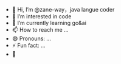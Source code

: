 - 👋 Hi, I’m @zane-way，java langue coder
- 👀 I’m interested in code
- 🌱 I’m currently learning go&ai
- 📫 How to reach me ...
- 😄 Pronouns: ...
- ⚡ Fun fact: ...
- 💯
<!---
zane-way/zane-way is a ✨ special ✨ repository because its `README.md` (this file) appears on your GitHub profile.
You can click the Preview link to take a look at your changes.
--->
